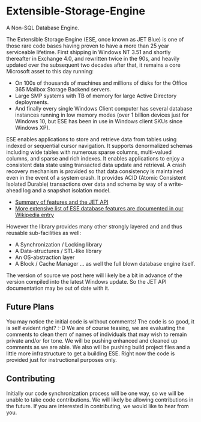 # Extensible-Storage-Engine

A Non-SQL Database Engine.

The Extensible Storage Engine (ESE, once known as JET Blue) is one of those rare code bases having proven to have a more than 25 year serviceable lifetime.  First shipping in Windows NT 3.51 and shortly thereafter in Exchange 4.0, and rewritten twice in the 90s, and heavily updated over the subsequent two decades after that, it remains a core Microsoft asset to this day running:
- On 100s of thousands of machines and millions of disks for the Office 365 Mailbox Storage Backend servers.
- Large SMP systems with TB of memory for large Active Directory deployments.
- And finally every single Windows Client computer has several database instances running in low memory modes (over 1 billion devices just for Windows 10, but ESE has been in use in Windows client SKUs since Windows XP).

ESE enables applications to store and retrieve data from tables using indexed or sequential cursor navigation. It supports denormalized schemas including wide tables with numerous sparse columns, multi-valued columns, and sparse and rich indexes. It enables applications to enjoy a consistent data state using transacted data update and retrieval. A crash recovery mechanism is provided so that data consistency is maintained even in the event of a system crash. It provides ACID (Atomic Consistent Isolated Durable) transactions over data and schema by way of a write-ahead log and a snapshot isolation model. 
- [Summary of features and the JET API](https://docs.microsoft.com/en-us/windows/win32/extensible-storage-engine/extensible-storage-engine)
- [More extensive list of ESE database features are documented in our Wikipedia entry](https://en.wikipedia.org/wiki/Extensible_Storage_Engine)

However the library provides many other strongly layered and and thus reusable sub-facilities as well:
- A Synchronization / Locking library
- A Data-structures / STL-like library
- An OS-abstraction layer
- A Block / Cache Manager
... as well the full blown database engine itself.

The version of source we post here will likely be a bit in advance of the version compiled into the latest Windows update.  So the JET API documentation may be out of date with it.

## Future Plans

You may notice the initial code is without comments!  The code is so good, it is self evident right?  :-D   We are of course teasing, we are evaluating the comments to clean them of names of individuals that may wish to remain private and/or for tone.  We will be pushing enhanced and cleaned up comments as we are able.  We also will be pushing build project files and a little more infrastructure to get a building ESE.  Right now the code is provided just for instructional purposes only.

## Contributing

Initially our code synchronization process will be one way, so we will be unable to take code contributions.  We will likely be allowing contributions in the future.  If you are interested in contributing, we would like to hear from you.
